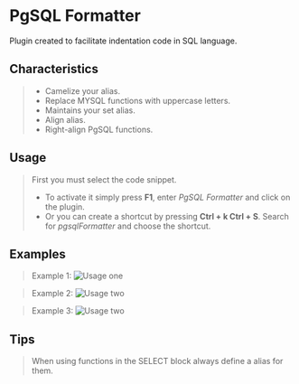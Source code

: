 # PgSQL Formatter

Plugin created to facilitate indentation code in SQL language.

## Characteristics
>* Camelize your alias.
>*  Replace MYSQL functions with uppercase letters.
>* Maintains your set alias.
>* Align alias.
>* Right-align PgSQL functions.

## Usage

> First you must select the code snippet.
>* To activate it simply press **F1**, enter *PgSQL Formatter* and click on the plugin.
>* Or you can create a shortcut by pressing **Ctrl + k Ctrl + S**.
Search for *pgsqlFormatter* and choose the shortcut.

## Examples

> Example 1:
![Usage one](https://media.giphy.com/media/39rJT3Vb0c4DW8X5iK/giphy.gif)

> Example 2:
![Usage two](https://media.giphy.com/media/1vZatdy3KlxhfU7YOT/giphy.gif)

> Example 3:
![Usage two](https://media.giphy.com/media/T9LjT8yiLsNBfzTI37/giphy.gif)

## Tips

> When using functions in the SELECT block always define a alias for them.
